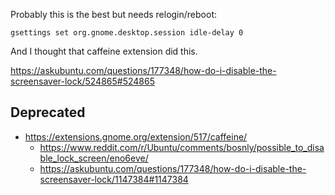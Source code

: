 Probably this is the best but needs relogin/reboot:

`gsettings set org.gnome.desktop.session idle-delay 0`

And I thought that caffeine extension did this.

https://askubuntu.com/questions/177348/how-do-i-disable-the-screensaver-lock/524865#524865

## Deprecated

- https://extensions.gnome.org/extension/517/caffeine/
  - https://www.reddit.com/r/Ubuntu/comments/bosnly/possible_to_disable_lock_screen/eno6eve/
  - https://askubuntu.com/questions/177348/how-do-i-disable-the-screensaver-lock/1147384#1147384
